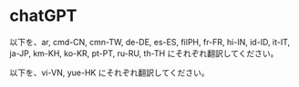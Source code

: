 # chatGPT

以下を、ar, cmd-CN, cmn-TW, de-DE, es-ES, filPH, fr-FR, hi-IN, id-ID, it-IT, ja-JP, km-KH, ko-KR, pt-PT, ru-RU, th-TH にそれぞれ翻訳してください。

以下を、vi-VN, yue-HK にそれぞれ翻訳してください。